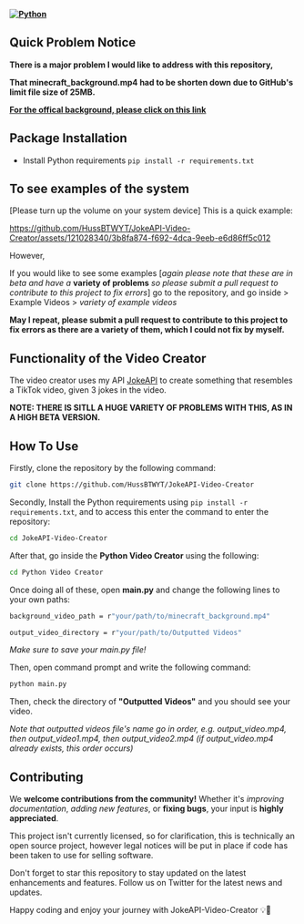 **[![Python](https://img.shields.io/badge/Python-Flask-blue)](https://www.python.org/)**

## Quick Problem Notice

**There is a major problem I would like to address with this repository,**

**That minecraft_background.mp4 had to be shorten down due to GitHub's limit file size of 25MB.**

**[For the offical background, please click on this link](https://drive.google.com/file/d/1UNTht1VRyUvHAi8I9dFlcUNS9AlVIlIl/view?usp=sharing)**


## Package Installation

- Install Python requirements `pip install -r requirements.txt`

## To see examples of the system 

[Please turn up the volume on your system device] This is a quick example:



https://github.com/HussBTWYT/JokeAPI-Video-Creator/assets/121028340/3b8fa874-f692-4dca-9eeb-e6d86ff5c012



However,


If you would like to see some examples [*again please note that these are in beta and have a* **variety of problems** *so please submit a pull request to contribute to this project to fix errors*] go to the repository, and go inside > Example Videos > *variety of example videos*

**May I repeat, please submit a pull request to contribute to this project to fix errors as there are a variety of them, which I could not fix by myself.**

## Functionality of the Video Creator

The video creator uses my API [JokeAPI](github.com/HussBTW/YT/JokeAPI) to create something that resembles a TikTok video, given 3 jokes in the video.

**NOTE: THERE IS SITLL A HUGE VARIETY OF PROBLEMS WITH THIS, AS IN A HIGH BETA VERSION.**

## How To Use

Firstly, clone the repository by the following command: 

```bash
git clone https://github.com/HussBTWYT/JokeAPI-Video-Creator
```

Secondly, Install the Python requirements using `pip install -r requirements.txt`, and to access this enter the command to enter the repository:

```bash
cd JokeAPI-Video-Creator
```

After that, go inside the **Python Video Creator** using the following:

```bash
cd Python Video Creator
```

Once doing all of these, open **main.py** and change the following lines to your own paths:

```bash
background_video_path = r"your/path/to/minecraft_background.mp4"
```




```bash
output_video_directory = r"your/path/to/Outputted Videos"
```


*Make sure to save your main.py file!*

Then, open command prompt and write the following command:

```bash
python main.py
```

Then, check the directory of **"Outputted Videos"** and you should see your video.

*Note that outputted videos file's name go in order, e.g. output_video.mp4, then output_video1.mp4, then output_video2.mp4 (if output_video.mp4 already exists, this order occurs)*

## Contributing

We **welcome contributions from the community!** Whether it's *improving documentation*, *adding new features*, or **fixing bugs**, your input is **highly appreciated**. 

This project isn't currently licensed, so for clarification, this is technically an open source project, however legal notices will be put in place if code has been taken to use for selling software.

Don't forget to star this repository to stay updated on the latest enhancements and features. Follow us on Twitter for the latest news and updates.

Happy coding and enjoy your journey with JokeAPI-Video-Creator 💡🚀
